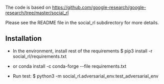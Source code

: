 The code is based on https://github.com/google-research/google-research/tree/master/social_rl

Please see the README file in the social_rl subdirectory for more details.


## Installation

* In the environment, install rest of the requirements  $ pip3 install -r social_rl/requirements.txt
* or conda install -c conda-forge --file requirements.txt

* Run test: $ python3 -m social_rl.adversarial_env.test_adversarial_env
